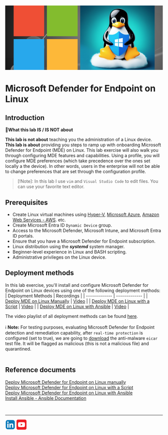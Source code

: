 ![Defender for Endpoint](./Assets/MDE-on-Linux.png)

# Microsoft Defender for Endpoint on Linux

## Introduction
:memo:**What this lab IS / IS NOT about**<br>

**This lab is not about** teaching you the administration of a Linux device.<br>
**This lab is about** providing you steps to ramp up with onboarding Microsoft Defender for Endpoint (MDE) on Linux. 
This lab exercise will also walk you through configuring MDE features and capabilities. Using a profile, you will configure MDE preferences (which take precedence over the ones set locally a the device). In other words, users in the enterprise will not be able to change preferences that are set through the configuration profile.

> [!Note]: 
> In this lab I use ```vim``` and ```Visual Studio Code``` to edit files. You can use your favorite text editor.


## Prerequisites
- Create Linux virtual machines using [Hyper-V](https://learn.microsoft.com/en-us/windows-server/virtualization/hyper-v/get-started/create-a-virtual-machine-in-hyper-v?tabs=hyper-v-manager#create-a-virtual-machine), [Microsoft Azure](https://learn.microsoft.com/en-us/azure/virtual-machines/linux/quick-create-portal?tabs=ubuntu), [Amazon Web Services - AWS](https://aws.amazon.com/getting-started/launch-a-virtual-machine-B-0/). etc.
- Create Microsoft Entra ID ```Dynamic Device``` group.
- Access to the Microsoft Defender, Microsoft Intune, and Microsoft Entra ID portals.
- Ensure that you have a Microsoft Defender for Endpoint subscription.
- Linux distribution using the **_systemd_** system manager.
- Beginner-level experience in Linux and BASH scripting.
- Administrative privileges on the Linux device.

## Deployment methods
In this lab exercise, you'll install and configure Microsoft Defender for Endpoint on Linux devices using one of the following deployment methods:
| Deployment Methods | Recordings |
| ------------- | ------------- |
| [Deploy MDE on Linux Manually](./ManualOnboarding/README.md) | [Video](https://youtu.be/KpuICweyksE) |
| [Deploy MDE on Linux with a Script](./ScriptOnboarding/README.md) | [Video](https://youtu.be/8qWkkeXAHaE) |
| [Deploy MDE on Linux with Ansible](./AnsibleOnboarding/README.md) | [Video](https://youtu.be/v_7pNHLgcaE) |

The video playlist of all deployment methods can be found [here](https://m.youtube.com/playlist?list=PLDI76x8X-DfZidrncAefib3a951rVwfFY).<br><br>
:information_source: **Note:** For testing purposes, evaluating Microsoft Defender for Endpoint detection and remediation capability, after ```real-time protection``` is configured (set to true), we are going to [download](https://www.eicar.org/download-anti-malware-testfile/) the anti-malware ```eicar``` test file. It will be flagged as malicious (this is not a malicious file) and quarantined.
<br><br>

## Reference documents
[Deploy Microsoft Defender for Endpoint on Linux manually](https://learn.microsoft.com/en-us/microsoft-365/security/defender-endpoint/linux-install-manually?view=o365-worldwide)<br>
[Deploy Microsoft Defender for Endpoint on Linux with a Script](https://learn.microsoft.com/en-us/microsoft-365/security/defender-endpoint/linux-install-manually?view=o365-worldwide#installer-script)<br>
[Deploy Microsoft Defender for Endpoint on Linux with Ansible](https://learn.microsoft.com/en-us/microsoft-365/security/defender-endpoint/linux-install-with-ansible?view=o365-worldwide)<br>
[Install Ansible - Ansible Documentation](https://docs.ansible.com/ansible/latest/installation_guide/intro_installation.html)<br>

<br>
<hr>

[![LinkeIn](../../Assets/Pictures/LinkeIn.png)](https://www.linkedin.com/in/c-lessi/)
[![YouTube](../../Assets/Pictures/YouTube.png)](https://m.youtube.com/playlist?list=PLDI76x8X-DfZidrncAefib3a951rVwfFY)
